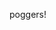 poggers!

<!---
ackernico/ackernico is a ✨ special ✨ repository because its `README.md` (this file) appears on your GitHub profile.
You can click the Preview link to take a look at your changes.
--->
